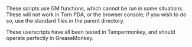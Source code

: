 These scripts use GM functions, which cannot be run in some situations. These will not work in Torn PDA, or the browser console, if you wish to do so, use the standard files in the parent directory.

These userscripts have all been tested in Tampermonkey, and should operate perfectly in GreaseMonkey.